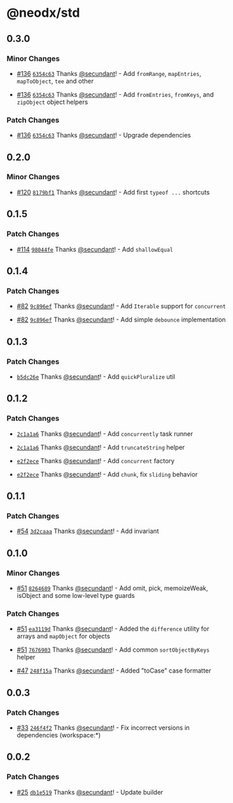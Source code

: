 # @neodx/std

## 0.3.0

### Minor Changes

- [#136](https://github.com/secundant/neodx/pull/136) [`6354c63`](https://github.com/secundant/neodx/commit/6354c6328f2a13fdd0228b87d8b91cd0c090bce1) Thanks [@secundant](https://github.com/secundant)! - Add `fromRange`, `mapEntries`, `mapToObject`, `tee` and other

- [#136](https://github.com/secundant/neodx/pull/136) [`6354c63`](https://github.com/secundant/neodx/commit/6354c6328f2a13fdd0228b87d8b91cd0c090bce1) Thanks [@secundant](https://github.com/secundant)! - Add `fromEntries`, `fromKeys`, and `zipObject` object helpers

### Patch Changes

- [#136](https://github.com/secundant/neodx/pull/136) [`6354c63`](https://github.com/secundant/neodx/commit/6354c6328f2a13fdd0228b87d8b91cd0c090bce1) Thanks [@secundant](https://github.com/secundant)! - Upgrade dependencies

## 0.2.0

### Minor Changes

- [#120](https://github.com/secundant/neodx/pull/120) [`8179bf1`](https://github.com/secundant/neodx/commit/8179bf1162eef832eda03726e2dd79dda094c78b) Thanks [@secundant](https://github.com/secundant)! - Add first `typeof ...` shortcuts

## 0.1.5

### Patch Changes

- [#114](https://github.com/secundant/neodx/pull/114) [`98044fe`](https://github.com/secundant/neodx/commit/98044fef94d8f3159db2b2d5d30292895d7e1472) Thanks [@secundant](https://github.com/secundant)! - Add `shallowEqual`

## 0.1.4

### Patch Changes

- [#82](https://github.com/secundant/neodx/pull/82) [`9c896ef`](https://github.com/secundant/neodx/commit/9c896efc7bd09c51e693d694e8265e0e580e30b4) Thanks [@secundant](https://github.com/secundant)! - Add `Iterable` support for `concurrent`

- [#82](https://github.com/secundant/neodx/pull/82) [`9c896ef`](https://github.com/secundant/neodx/commit/9c896efc7bd09c51e693d694e8265e0e580e30b4) Thanks [@secundant](https://github.com/secundant)! - Add simple `debounce` implementation

## 0.1.3

### Patch Changes

- [`b5dc26e`](https://github.com/secundant/neodx/commit/b5dc26e0c47bab3f01863a15cf5db360e39efdcf) Thanks [@secundant](https://github.com/secundant)! - Add `quickPluralize` util

## 0.1.2

### Patch Changes

- [`2c1a1a6`](https://github.com/secundant/neodx/commit/2c1a1a6e1e2980f2fdd26260790707db7352bce8) Thanks [@secundant](https://github.com/secundant)! - Add `concurrently` task runner

- [`2c1a1a6`](https://github.com/secundant/neodx/commit/2c1a1a6e1e2980f2fdd26260790707db7352bce8) Thanks [@secundant](https://github.com/secundant)! - Add `truncateString` helper

- [`e2f2ece`](https://github.com/secundant/neodx/commit/e2f2eceec7aaa5d4ddbc5f156a018cf3822d529a) Thanks [@secundant](https://github.com/secundant)! - Add `concurrent` factory

- [`e2f2ece`](https://github.com/secundant/neodx/commit/e2f2eceec7aaa5d4ddbc5f156a018cf3822d529a) Thanks [@secundant](https://github.com/secundant)! - Add `chunk`, fix `sliding` behavior

## 0.1.1

### Patch Changes

- [#54](https://github.com/secundant/neodx/pull/54) [`3d2caaa`](https://github.com/secundant/neodx/commit/3d2caaa792bcf392765c08d11c6a82c3a19295e4) Thanks [@secundant](https://github.com/secundant)! - Add invariant

## 0.1.0

### Minor Changes

- [#51](https://github.com/secundant/neodx/pull/51) [`8264689`](https://github.com/secundant/neodx/commit/826468971ee171e5e2a0a28c55e0a2e9411f12a3) Thanks [@secundant](https://github.com/secundant)! - Add omit, pick, memoizeWeak, isObject and some low-level type guards

### Patch Changes

- [#51](https://github.com/secundant/neodx/pull/51) [`ea3119d`](https://github.com/secundant/neodx/commit/ea3119d23cd6107b1a1c71caf69877511536a975) Thanks [@secundant](https://github.com/secundant)! - Added the `difference` utility for arrays and `mapObject` for objects

- [#51](https://github.com/secundant/neodx/pull/51) [`7676903`](https://github.com/secundant/neodx/commit/76769036464164b3db2b9ff13a63b72e719430e6) Thanks [@secundant](https://github.com/secundant)! - Add common `sortObjectByKeys` helper

- [#47](https://github.com/secundant/neodx/pull/47) [`248f15a`](https://github.com/secundant/neodx/commit/248f15ab83719f4fecc19c6882442c8815d3bfba) Thanks [@secundant](https://github.com/secundant)! - Added "toCase" case formatter

## 0.0.3

### Patch Changes

- [#33](https://github.com/secundant/neodx/pull/33) [`246f4f2`](https://github.com/secundant/neodx/commit/246f4f292a005be440d78e7528cc40aefa5c6ad8) Thanks [@secundant](https://github.com/secundant)! - Fix incorrect versions in dependencies (workspace:\*)

## 0.0.2

### Patch Changes

- [#25](https://github.com/secundant/neodx/pull/25) [`db1e519`](https://github.com/secundant/neodx/commit/db1e5193c4c5af6e0583a5e2f2e0a2ff161208d6) Thanks [@secundant](https://github.com/secundant)! - Update builder
